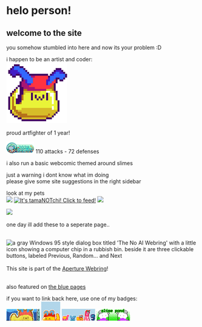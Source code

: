---
---
# helo person!  
## welcome to the site

you somehow stumbled into here and now its your problem :D  

i happen to be an artist and coder:  
![sappy](/assets/honey/site_intro.png)

proud artfighter of 1 year!

<img src="/assets/images/blinkers/stamp_seafoam.png" alt="artfight-seafoam">
110 attacks - 72 defenses


i also run a basic webcomic themed around slimes

just a warning i dont know what im doing  
please give some site suggestions in the right sidebar  


look at my pets  
<a href="https://wobble.town/visit/2096"><img src="https://wobble.town/visit/2096/wobble.gif"></a>
<a href="https://tamanotchi.world/14450c"><img src="https://tamanotchi.world/i/14450" alt="It's tamaNOTchi! Click to feed!"></a>
<a href="https://pfq.link/?d2_lL"><img src="https://pfq.link/?d2_lL=party_oras.png" style="max-height: 48px;" /></a>

<a href="https://www.exophase.com/user/candycanearter07/"><img src="https://card.exophase.com/2/0/268504.png?1722802555"></a>  

one day ill add these to a seperate page..<br>
<br><script src="https://silly.possiblyaxolotl.com/ring/webstring.js" async></script>
<div id='apartment-webring'>
     <script type="text/javascript" src="https://darkosparko.nekoweb.org/webrings/apartments-webring/apartment-webring-variables.js" async></script>
     <script type="text/javascript" src="https://darkosparko.nekoweb.org/webrings/apartments-webring/apartment-webring-widget.js" async></script>
</div> 

<div id='bugring'>
      <script type="text/javascript" src="https://toastofthesewn.nekoweb.org/bugring/script/bugring-variables.js" async></script>
      <script type="text/javascript" src="https://toastofthesewn.nekoweb.org/bugring/script/bugring-widget.js" async></script>
      </div>

 <map name="w95widget">
<area href="https://baccyflap.com/noai" target="_blank" shape="rect" coords="0,0,308,22" alt="no ai webring" title="no ai webring">
<area href="https://baccyflap.com/noai/?prv&s=cnd" target="_top" shape="rect" coords="56,36,130,58" alt="previous" title="previous">
<area href="https://baccyflap.com/noai/?rnd" target="_top" shape="rect" coords="137,36,211,58" alt="random" title="random">
<area href="https://baccyflap.com/noai/?nxt&s=cnd" target="_top" shape="rect" coords="218,36,292,58" alt="next" title="next">
</map>
<img usemap="#w95widget" src="https://baccyflap.com/noai/w95widget.gif" alt="a gray Windows 95 style dialog box titled 'The No AI Webring' with a little icon showing a computer chip in a rubbish bin. beside it are three clickable buttons, labeled Previous, Random... and Next"> <br>

<div id='gfdkris'> 
                  <script type="text/javascript" src="https://fabstarotcorner.neocities.org/webring/onionring-variables.js" async></script>
                  <script type="text/javascript" src="https://fabstarotcorner.neocities.org/webring/onionring-widget.js" async></script>
              </div>

<br>

<div id='aperturewebring'>
<script type="text/javascript" src="https://jack-dawlia.neocities.org/page/shrines/portal/aperturewebring/onionring-variables.js" async></script>
<script type="text/javascript" src="https://jack-dawlia.neocities.org/page/shrines/portal/aperturewebring/onionring-widget-1.js" async></script>
<noscript>
This site is part of the <a href="https://jack-dawlia.neocities.org/page/shrines/portal/aperturewebring">Aperture Webring</a>!
</noscript>
</div>

<br>

 <div id='writersblockwebring'> <script type="text/javascript" src="https://thewritersblockwebring.neocities.org/onionring-variables.js"> </script> <script type="text/javascript" src="shttps://thewritersblockwebring.neocities.org//onionring-widget.js"></script></div>


also featured on <a href='https://blue-pages.bitbucket.io/'>the blue pages</a>


if you want to link back here, use one of my badges:  
<img src="/assets/images/blinkers/candycane.gif" alt="badge-fanmade">
<img src="/assets/images/blinkers/site_badge_50x.png" alt="badge_50x">
<img src="/assets/images/blinkers/site_badge_88x.png" alt="badge_88x">
<img src="/assets/images/blinkers/site_badge_goo88x.png" alt="badge_goomy_88x">
